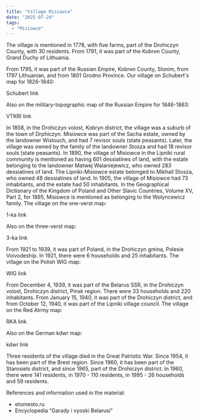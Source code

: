 ```yaml
---
title: "Village Misiowce"
date: "2025-07-24"
tags: 
  - "Misiowce"
---
```


The village is mentioned in 1778, with five farms, part of the Drohiczyn County, with 30 residents. From 1791, it was part of the Kobrнn County, Grand Duchy of Lithuania.

From 1795, it was part of the Russian Empire, Kobrнn County, Slonim, from 1797 Lithuanian, and from 1801 Grodno Province. Our village on Schubert's map for 1826-1840:

Schubert link

Also on the military-topographic map of the Russian Empire for 1846-1863:

VTKRI link

In 1858, in the Drohiczyn volost, Kobryn district, the village was a suburb of the town of Drphiczyn. Misiowce was part of the Sacha estate, owned by the landowner Wislouch, and had 7 revisor souls (state peasants). Later, the village was owned by the family of the landowner Stosza and had 18 revisor souls (state peasants). In 1890, the village of Misiowce in the Lipniki rural community is mentioned as having 601 dessiatines of land, with the estate belonging to the landowner Matwej Walaniejewicz, who owned 283 dessiatines of land. The Lipniki-Misiowce estate belonged to Mikhail Stosza, who owned 48 dessiatines of land. In 1905, the village of Misiowce had 73 inhabitants, and the estate had 50 inhabitants. In the Geographical Dictionary of the Kingdom of Poland and Other Slavic Countries, Volume XV, Part 2, for 1895, Misiowce is mentioned as belonging to the Wolyncewicz family. The village on the one-verst map:

1-ka link

Also on the three-verst map:

3-ka link

From 1921 to 1939, it was part of Poland, in the Drohiczyn gmina, Polesie Voivodeship. In 1921, there were 6 households and 25 inhabitants. The village on the Polish WIG map:

WIG link

From December 4, 1939, it was part of the Belarus SSR, in the Drohiczyn volost, Drohiczyn district, Pinsk region. There were 33 households and 220 inhabitants. From January 15, 1940, it was part of the Drohiczyn district, and from October 12, 1940, it was part of the Lipniki village council. The village on the Red Atrmy map:

RKA link

Also on the German kdwr map:

kdwr link

Three residents of the village died in the Great Patriotic War. Since 1954, it has been part of the Brest region. Since 1960, it has been part of the Starosiels district, and since 1965, part of the Drohiczyn district. In 1960, there were 141 residents, in 1970 - 110 residents, in 1995 - 26 households and 59 residents.

References and information used in the material:
- etomesto.ru
- Encyclopedia “Garady i vyoski Belarusi”
